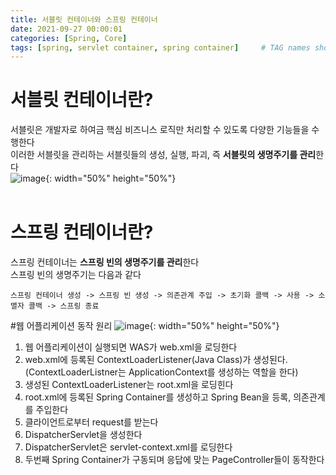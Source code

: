 ```yaml
---
title: 서블릿 컨테이너와 스프링 컨테이너
date: 2021-09-27 00:00:01
categories: [Spring, Core]
tags: [spring, servlet container, spring container]     # TAG names should always be lowercase
---
```

# 서블릿 컨테이너란?
서블릿은 개발자로 하여금 핵심 비즈니스 로직만 처리할 수 있도록 다양한 기능들을 수행한다  
이러한 서블릿을 관리하는 서블릿들의 생성, 실행, 파괴, 즉 **서블릿의 생명주기를 관리**한다    
![image](https://user-images.githubusercontent.com/46219687/135403991-4e400931-4733-46d8-8a28-d9032d3fb724.png){: width="50%" height="50%"}
<br><br>

# 스프링 컨테이너란?
스프링 컨테이너는 **스프링 빈의 생명주기를 관리**한다  
스프링 빈의 생명주기는 다음과 같다  
```
스프링 컨테이너 생성 -> 스프링 빈 생성 -> 의존관계 주입 -> 초기화 콜백 -> 사용 -> 소멸자 콜백 -> 스프링 종료
```

#웹 어플리케이션 동작 원리
![image](https://i.imgur.com/PlDF42i.png){: width="50%" height="50%"}
1. 웹 어플리케이션이 실행되면 WAS가 web.xml을 로딩한다
2. web.xml에 등록된 ContextLoaderListener(Java Class)가 생성된다. (ContextLoaderListner는 ApplicationContext를 생성하는 역할을 한다)
3. 생성된 ContextLoaderListener는 root.xml을 로딩힌다
4. root.xml에 등록된 Spring Container를 생성하고 Spring Bean을 등록, 의존관계를 주입한다
5. 클라이언트로부터 request를 받는다
6. DispatcherServlet을 생성한다
7. DispatcherServlet은 servlet-context.xml를 로딩한다
8. 두번째 Spring Container가 구동되며 응답에 맞는 PageController들이 동작한다